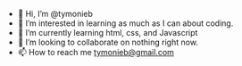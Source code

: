 - 👋 Hi, I’m @tymonieb
- 👀 I’m interested in learning as much as I can about coding.
- 🌱 I’m currently learning html, css, and Javascript
- 💞️ I’m looking to collaborate on nothing right now.
- 📫 How to reach me tymonieb@gmail.com

<!---
tymonieb/tymonieb is a ✨ special ✨ repository because its `README.md` (this file) appears on your GitHub profile.
You can click the Preview link to take a look at your changes.
--->
